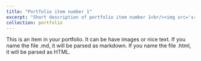 ```yaml
---
title: "Portfolio item number 1"
excerpt: "Short description of portfolio item number 1<br/><img src='srappel.github.io/images/500x300.png'>"
collection: portfolio
---
```


This is an item in your portfolio. It can be have images or nice text. If you name the file .md, it will be parsed as markdown. If you name the file .html, it will be parsed as HTML. 
